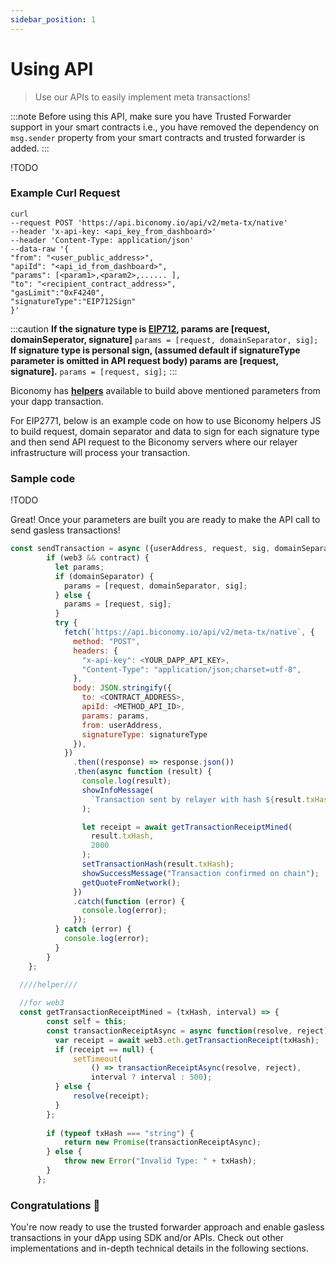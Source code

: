 ```yaml
---
sidebar_position: 1
---
```


# Using API

> Use our APIs to easily implement meta transactions!

:::note
Before using this API, make sure you have Trusted Forwarder support in your smart contracts i.e., you have removed the dependency on `msg.sender` property from your smart contracts and trusted forwarder is added.
:::

!TODO

### Example Curl Request

```node
curl 
--request POST 'https://api.biconomy.io/api/v2/meta-tx/native'  
--header 'x-api-key: <api_key_from_dashboard>'  
--header 'Content-Type: application/json'  
--data-raw '{ 
"from": "<user_public_address>",
"apiId": "<api_id_from_dashboard>", 
"params": [<param1>,<param2>,...... ],
"to": "<recipient_contract_address>",
"gasLimit":"0xF4240",
"signatureType":"EIP712Sign"
}'
```

:::caution
**If the signature type is [EIP712](https://eips.ethereum.org/EIPS/eip-712), params are [request, domainSeperator, signature]**
`params = [request, domainSeparator, sig];`
**If signature type is personal sign, (assumed default if signatureType parameter is omitted in API request body) params are [request, signature].**
`params = [request, sig];`
:::

Biconomy has **[helpers](https://github.com/bcnmy/biconomy-helpers)** available to build above mentioned parameters from your dapp transaction.

For EIP2771, below is an example code on how to use Biconomy helpers JS to build request, domain separator and data to sign for each signature type and then send API request to the Biconomy servers where our relayer infrastructure will process your transaction.

### Sample code

!TODO

Great! Once your parameters are built you are ready to make the API call to send gasless transactions!

```js
const sendTransaction = async ({userAddress, request, sig, domainSeparator, signatureType}) => {
        if (web3 && contract) {
          let params;
          if (domainSeparator) {
            params = [request, domainSeparator, sig];
          } else {
            params = [request, sig];
          }
          try {
            fetch(`https://api.biconomy.io/api/v2/meta-tx/native`, {
              method: "POST",
              headers: {
                "x-api-key": <YOUR_DAPP_API_KEY>,
                "Content-Type": "application/json;charset=utf-8",
              },
              body: JSON.stringify({
                to: <CONTRACT_ADDRESS>,
                apiId: <METHOD_API_ID>,
                params: params,
                from: userAddress,
                signatureType: signatureType
              }),
            })
              .then((response) => response.json())
              .then(async function (result) {
                console.log(result);
                showInfoMessage(
                  `Transaction sent by relayer with hash ${result.txHash}`
                );

                let receipt = await getTransactionReceiptMined(
                  result.txHash,
                  2000
                );
                setTransactionHash(result.txHash);
                showSuccessMessage("Transaction confirmed on chain");
                getQuoteFromNetwork();
              })
              .catch(function (error) {
                console.log(error);
              });
          } catch (error) {
            console.log(error);
          }
        }
    };
    
  ////helper///

  //for web3  
  const getTransactionReceiptMined = (txHash, interval) => {
        const self = this;
        const transactionReceiptAsync = async function(resolve, reject) {
          var receipt = await web3.eth.getTransactionReceipt(txHash);
          if (receipt == null) {
              setTimeout(
                  () => transactionReceiptAsync(resolve, reject),
                  interval ? interval : 500);
          } else {
              resolve(receipt);
          }
        };
    
        if (typeof txHash === "string") {
            return new Promise(transactionReceiptAsync);
        } else {
            throw new Error("Invalid Type: " + txHash);
        }
      };
```

### Congratulations 👏

You're now ready to use the trusted forwarder approach and enable gasless transactions in your dApp using SDK and/or APIs. Check out other implementations and in-depth technical details in the following sections.
